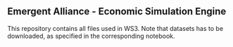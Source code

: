 ## Emergent Alliance - Economic Simulation Engine

This repository contains all files used in WS3. Note that datasets has to be downloaded, as specified in the corresponding notebook.
